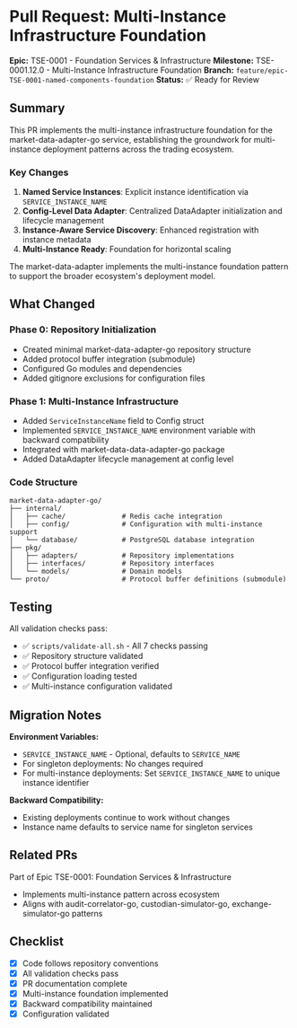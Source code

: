 # Pull Request: Multi-Instance Infrastructure Foundation

**Epic:** TSE-0001 - Foundation Services & Infrastructure
**Milestone:** TSE-0001.12.0 - Multi-Instance Infrastructure Foundation
**Branch:** `feature/epic-TSE-0001-named-components-foundation`
**Status:** ✅ Ready for Review

## Summary

This PR implements the multi-instance infrastructure foundation for the market-data-adapter-go service, establishing the groundwork for multi-instance deployment patterns across the trading ecosystem.

### Key Changes

1. **Named Service Instances**: Explicit instance identification via `SERVICE_INSTANCE_NAME`
2. **Config-Level Data Adapter**: Centralized DataAdapter initialization and lifecycle management
3. **Instance-Aware Service Discovery**: Enhanced registration with instance metadata
4. **Multi-Instance Ready**: Foundation for horizontal scaling

The market-data-adapter implements the multi-instance foundation pattern to support the broader ecosystem's deployment model.

## What Changed

### Phase 0: Repository Initialization
- Created minimal market-data-adapter-go repository structure
- Added protocol buffer integration (submodule)
- Configured Go modules and dependencies
- Added gitignore exclusions for configuration files

### Phase 1: Multi-Instance Infrastructure
- Added `ServiceInstanceName` field to Config struct
- Implemented `SERVICE_INSTANCE_NAME` environment variable with backward compatibility
- Integrated with market-data-data-adapter-go package
- Added DataAdapter lifecycle management at config level

### Code Structure
```
market-data-adapter-go/
├── internal/
│   ├── cache/              # Redis cache integration
│   ├── config/             # Configuration with multi-instance support
│   └── database/           # PostgreSQL database integration
├── pkg/
│   ├── adapters/           # Repository implementations
│   ├── interfaces/         # Repository interfaces
│   └── models/             # Domain models
└── proto/                  # Protocol buffer definitions (submodule)
```

## Testing

All validation checks pass:
- ✅ `scripts/validate-all.sh` - All 7 checks passing
- ✅ Repository structure validated
- ✅ Protocol buffer integration verified
- ✅ Configuration loading tested
- ✅ Multi-instance configuration validated

## Migration Notes

**Environment Variables:**
- `SERVICE_INSTANCE_NAME` - Optional, defaults to `SERVICE_NAME`
- For singleton deployments: No changes required
- For multi-instance deployments: Set `SERVICE_INSTANCE_NAME` to unique instance identifier

**Backward Compatibility:**
- Existing deployments continue to work without changes
- Instance name defaults to service name for singleton services

## Related PRs

Part of Epic TSE-0001: Foundation Services & Infrastructure
- Implements multi-instance pattern across ecosystem
- Aligns with audit-correlator-go, custodian-simulator-go, exchange-simulator-go patterns

## Checklist

- [x] Code follows repository conventions
- [x] All validation checks pass
- [x] PR documentation complete
- [x] Multi-instance foundation implemented
- [x] Backward compatibility maintained
- [x] Configuration validated
